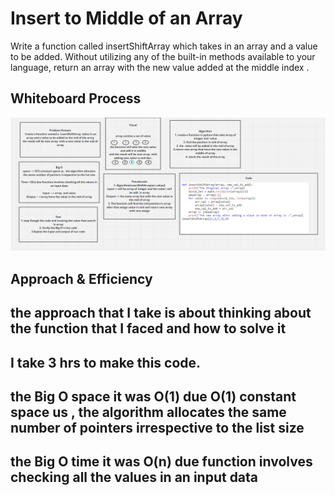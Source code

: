 # Insert to Middle of an Array
Write a function called insertShiftArray which takes in an array and a value to be added. Without utilizing any of the built-in methods available to your language, return an array with the new value added at the middle index .


## Whiteboard Process

![image1](array-insert-shift.png)

## Approach & Efficiency
<!-- What approach did you take? Discuss Why. What is the Big O space/time for this approach? -->
## the approach that I take is about thinking about the function that I faced and how to solve it

## I take 3 hrs to make this code.

## the Big O space  it was O(1)  due O(1)  constant space us , the algorithm allocates the same number of pointers irrespective to the list size
## the Big O time it was O(n)  due function involves checking all the values in an input data


